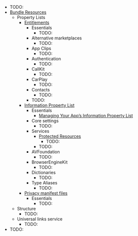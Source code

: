 * TODO:
* [Bundle Resources](documentation.bundleresources.md)
  * Property Lists
    * [Entitlements](documentation.bundleresources.entitlements.md)
      * Essentials
        * TODO:
      * Alternative marketplaces
        * TODO:
      * App Clips
        * TODO:
      * Authentication
        * TODO:
      * CallKit
        * TODO:
      * CarPlay
        * TODO:
      * Contacts
        * TODO:
      * TODO:
    * [Information Property List](documentation.bundleresources.information-property-list.md)
      * Essentials
        * [Managing Your App’s Information Property List](documentation.bundleresources.managing-your-app-s-information-property-list.md)
      * Core settings
        * TODO:
      * Services
        * [Protected Resources](documentation.bundleresources.protected-resources.md)
          * TODO:
        * TODO:
      * AVFoundation
        * TODO:
      * BrowserEngineKit
        * TODO:
      * Dictionaries
        * TODO:
      * Type Aliases
        * TODO:
    * [Privacy manifest files](documentation.bundleresources.privacy-manifest-files.md)
      * Essentials
        * TODO:
  * Structure
    * TODO:
  * Universal links service
    * TODO:
* TODO: